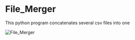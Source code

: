 # File_Merger
This python program concatenates several csv files into one

![File_Merger](https://raw.githubusercontent.com/SergioAlfaroLahoz/FileMerger/master/img/program.JPG)
